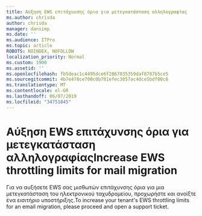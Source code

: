 ```yaml
---
title: Αύξηση EWS επιτάχυνσης όρια για μετεγκατάσταση αλληλογραφίας
ms.author: chrisda
author: chrisda
manager: dansimp
ms.date: ''
ms.audience: ITPro
ms.topic: article
ROBOTS: NOINDEX, NOFOLLOW
localization_priority: Normal
ms.custom: 1900
ms.assetid: ''
ms.openlocfilehash: fb5deac1c4495dce6f2867035359daf8787b5ce5
ms.sourcegitcommit: 4b7e478ce700c0b781efec3857ac4dce5bdf00c6
ms.translationtype: MT
ms.contentlocale: el-GR
ms.lasthandoff: 06/07/2019
ms.locfileid: "34751845"
---
```

# <a name="increase-ews-throttling-limits-for-mail-migration"></a><span data-ttu-id="dca6a-102">Αύξηση EWS επιτάχυνσης όρια για μετεγκατάσταση αλληλογραφίας</span><span class="sxs-lookup"><span data-stu-id="dca6a-102">Increase EWS throttling limits for mail migration</span></span>

<span data-ttu-id="dca6a-103">Για να αυξήσετε EWS σας μισθωτών επιτάχυνσης όρια για μια μετεγκατάσταση του ηλεκτρονικού ταχυδρομείου, προχωρήστε και ανοίξτε ένα εισιτήριο υποστήριξης.</span><span class="sxs-lookup"><span data-stu-id="dca6a-103">To increase your tenant's EWS throttling limits for an email migration, please proceed and open a support ticket.</span></span>
